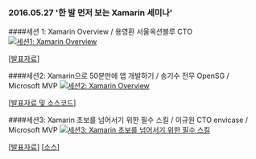 ﻿### 2016.05.27 '한 발 먼저 보는 Xamarin 세미나'
####세션 1: Xamarin Overview / 용영환 서울옥션블루 CTO 
[![세션1: Xamarin Overview](http://img.youtube.com/vi/0MkMJXYSZwM/0.jpg)](https://youtu.be/0MkMJXYSZwM)

[[발표자료](https://github.com/KoreaEva/Xamarin/tree/master/Seminar/20160527%20Xamarin)]

####세션2: Xamarin으로 50분만에 앱 개발하기 / 송기수 전무 OpenSG / Microsoft MVP 
[![세션2: Xamarin Overview](http://img.youtube.com/vi/2NG9WV1csLY/0.jpg)](https://youtu.be/2NG9WV1csLY)

[[발표자료 및 소스코드](https://github.com/KoreaEva/Xamarin/tree/master/Seminar/20160527%20Xamarin)]

####세션3: Xamarin 초보를 넘어서기 위한 필수 스킬 / 이규원 CTO envicase / Microsoft MVP 
[![세션3: Xamarin 초보를 넘어서기 위한 필수 스킬](http://img.youtube.com/vi/pg-v6w5qodM/0.jpg)](https://youtu.be/pg-v6w5qodM)

[[발표자료](https://docs.com/gyuwon/7739)] [[소스](https://github.com/gyuwon/ms-xamarin-seminar-2016)] 
